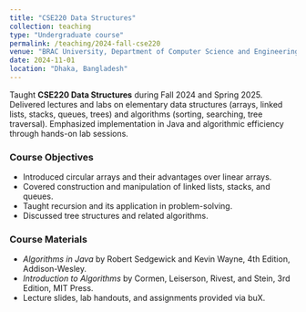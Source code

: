 ```yaml
---
title: "CSE220 Data Structures"
collection: teaching
type: "Undergraduate course"
permalink: /teaching/2024-fall-cse220
venue: "BRAC University, Department of Computer Science and Engineering"
date: 2024-11-01
location: "Dhaka, Bangladesh"
---
```


Taught **CSE220 Data Structures** during Fall 2024 and Spring 2025. Delivered lectures and labs on elementary data structures (arrays, linked lists, stacks, queues, trees) and algorithms (sorting, searching, tree traversal). Emphasized implementation in Java and algorithmic efficiency through hands-on lab sessions.

### Course Objectives
- Introduced circular arrays and their advantages over linear arrays.
- Covered construction and manipulation of linked lists, stacks, and queues.
- Taught recursion and its application in problem-solving.
- Discussed tree structures and related algorithms.

### Course Materials
- *Algorithms in Java* by Robert Sedgewick and Kevin Wayne, 4th Edition, Addison-Wesley.
- *Introduction to Algorithms* by Cormen, Leiserson, Rivest, and Stein, 3rd Edition, MIT Press.
- Lecture slides, lab handouts, and assignments provided via buX.